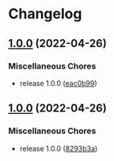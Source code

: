 # Changelog

## [1.0.0](https://github.com/indykite/jarvis-sdk-python/compare/v1.0.0...v1.0.0) (2022-04-26)


### Miscellaneous Chores

* release 1.0.0 ([eac0b99](https://github.com/indykite/jarvis-sdk-python/commit/eac0b9956828be670af915aff2aa8f8d01cad101))

## [1.0.0](https://github.com/indykite/jarvis-sdk-python/compare/v1.0.0...v1.0.0) (2022-04-26)


### Miscellaneous Chores

* release 1.0.0 ([8293b3a](https://github.com/indykite/jarvis-sdk-python/commit/8293b3a2246aec47d643e524070a8e8a985b206a))
